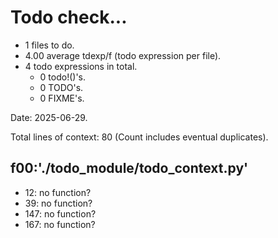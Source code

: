 # Todo check...
- 1 files to do.
- 4.00 average tdexp/f (todo expression per file).
- 4 todo expressions in total.
  - 0 todo!()'s.
  - 0 TODO's.
  - 0 FIXME's.

Date: 2025-06-29.

Total lines of context: 80 (Count includes eventual duplicates).
 
## f00:'./todo_module/todo_context.py'
-   12: no function?
-   39: no function?
-  147: no function?
-  167: no function?

